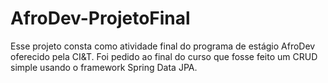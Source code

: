 # AfroDev-ProjetoFinal
Esse projeto consta como atividade final do programa de estágio AfroDev oferecido pela CI&amp;T. 
Foi pedido ao final do curso que fosse feito um CRUD simple usando o framework Spring Data JPA.
